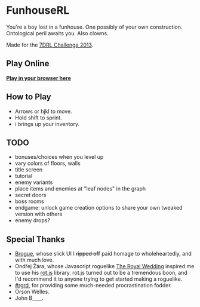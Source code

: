 # FunhouseRL

You're a boy lost in a funhouse. One possibly of your own construction. Ontological peril awaits you. Also clowns.

Made for the [7DRL Challenge 2013](http://7drl.org/).

## Play Online

<strong>[Play in your browser here](http://kevinw.github.com/funhouse)</strong>

## How to Play

 * Arrows or hjkl to move.
 * Hold shift to sprint.
 * i brings up your inventory.

## TODO

 * bonuses/choices when you level up
 * vary colors of floors, walls
 * title screen
 * tutorial
 * enemy variants
 * place items and enemies at "leaf nodes" in the graph
 * secret doors
 * boss rooms
 * endgame: unlock game creation options to share your own tweaked version with others
 * enemy drops?

## Special Thanks

 * [Brogue](https://sites.google.com/site/broguegame/), whose slick UI I <del>ripped off</del> paid homage to wholeheartedly, and with much love.
 * Ondřej Žára, whose Javascript roguelike [The Royal Wedding](http://ondras.zarovi.cz/games/trw/) inspired me to use his [rot.js](http://ondras.github.com/rot.js/) library. rot.js turned out to be a tremendous boon, and I'd recommend it to anyone trying to get started making a roguelike.
 * [\#rgrd](http://roguebasin.roguelikedevelopment.org/index.php?title=Chat_room), for providing some much-needed procrastination fodder.
 * Orson Welles.
 * John B____.
